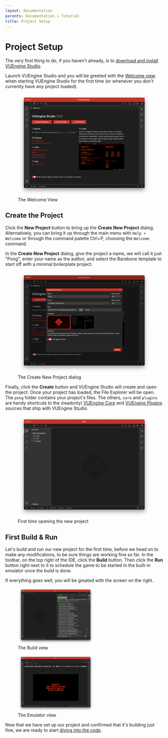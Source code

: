 ```yaml
---
layout: documentation
parents: Documentation > Tutorial
title: Project Setup
---
```


# Project Setup

The very first thing to do, if you haven't already, is to [download and install VUEngine Studio](/documentation/setup/installation/).

Launch VUEngine Studio and you will be greeted with the [Welcome view](/documentation/basics/getting-started/) when starting VUEngine Studio for the first time (or whenever you don't currently have any project loaded).

<figure>
    <a href="/documentation/images/tutorial/welcome-view.png" data-toggle="lightbox" data-gallery="gallery" data-caption="The Welcome View">
        <img src="/documentation/images/tutorial/welcome-view.png" width="640"/>
    </a>
    <figcaption class="pullup">
        The Welcome View
    </figcaption>
</figure>

## Create the Project

Click the **New Project** button to bring up the **Create New Project** dialog. Alternatively, you can bring it up through the main menu with `Help > Welcome` or through the command palette <span class="keys" data-osx="⇧⌘P">Ctrl+P</span>, choosing the `Welcome` command.

In the **Create New Project** dialog, give the project a name, we will call it just "Pong", enter your name as the author, and select the Barebone template to start off with a minimal boilerplate project.

<figure>
    <a href="/documentation/images/tutorial/create-new-project-dialog.png" data-toggle="lightbox" data-gallery="gallery" data-caption="The Create New Project dialog">
        <img src="/documentation/images/tutorial/create-new-project-dialog.png" width="640"/>
    </a>
    <figcaption class="pullup">
        The Create New Project dialog
    </figcaption>
</figure>

Finally, click the **Create** button and VUEngine Studio will create and open the project. Once your project has loaded, the File Explorer will be open. The `pong` folder contains your project's files. The others, `core` and `plugins` are handy shortcuts to the (readonly) [VUEngine Core](https://github.com/VUEngine/VUEngine-Core) and [VUEngine Plugins](https://github.com/VUEngine/VUEngine-Plugins) sources that ship with VUEngine Studio.

<figure>
    <a href="/documentation/images/tutorial/fresh-project.png" data-toggle="lightbox" data-gallery="gallery" data-caption="First time opening the new project">
        <img src="/documentation/images/tutorial/fresh-project.png" width="640"/>
    </a>
    <figcaption class="pullup">
        First time opening the new project
    </figcaption>
</figure>

## First Build & Run

Let's build and run our new project for the first time, before we head on to make any modifications, to be sure things are working fine so far. In the toolbar, on the top right of the IDE, click the **Build** button. Then click the **Run** button right next to it to schedule the game to be started in the built-in emulator once the build is done.

If everything goes well, you will be greated with the screen on the right.

<figure style="width: 48%">
    <a href="/documentation/images/tutorial/building.png" data-toggle="lightbox" data-gallery="gallery" data-caption="The Build view">
        <img src="/documentation/images/tutorial/building.png"/>
    </a>
    <figcaption class="pullup">
        The Build view
    </figcaption>
</figure>
<figure style="width: 48%">
    <a href="/documentation/images/tutorial/sucessful-build.png" data-toggle="lightbox" data-gallery="gallery" data-caption="The Emulator view">
        <img src="/documentation/images/tutorial/sucessful-build.png"/>
    </a>
    <figcaption class="pullup">
        The Emulator view
    </figcaption>
</figure>

Now that we have set up our project and confirmed that it's building just fine, we are ready to start [diving into the code](/documentation/tutorial/first-steps/).
